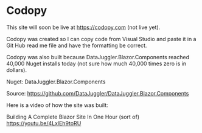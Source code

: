 # Codopy
This site will soon be live at https://codopy.com (not live yet).

Codopy was created so I can copy code from Visual Studio and paste it in a Git Hub read me file and have the formatting be correct.

Codopy was also built because DataJuggler.Blazor.Components reached 40,000 Nuget installs today (not sure how much 40,000 times zero is in dollars).

Nuget: DataJuggler.Blazor.Components

Source: 
https://github.com/DataJuggler/DataJuggler.Blazor.Components

Here is a video of how the site was built:

Building A Complete Blazor Site In One Hour (sort of)
https://youtu.be/4LxlEh9toRU





